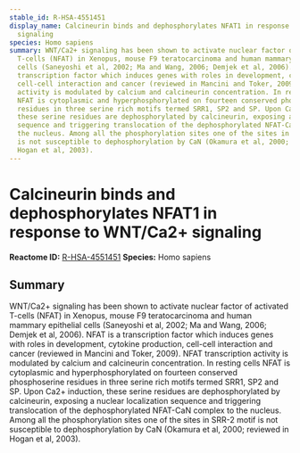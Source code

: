 ```yaml
---
stable_id: R-HSA-4551451
display_name: Calcineurin binds and dephosphorylates NFAT1 in response to WNT/Ca2+
  signaling
species: Homo sapiens
summary: WNT/Ca2+ signaling has been shown to activate nuclear factor of activated
  T-cells (NFAT) in Xenopus, mouse F9 teratocarcinoma and human mammary epithelial
  cells (Saneyoshi et al, 2002; Ma and Wang, 2006; Demjek et al, 2006). NFAT is a
  transcription factor which induces genes with roles in development, cytokine production,
  cell-cell interaction and cancer (reviewed in Mancini and Toker, 2009). NFAT transcription
  activity is modulated by calcium and calcineurin concentration. In resting cells
  NFAT is cytoplasmic and hyperphosphorylated on fourteen conserved phosphoserine
  residues in three serine rich motifs termed SRR1, SP2 and SP. Upon Ca2+ induction,
  these serine residues are dephosphorylated by calcineurin, exposing a nuclear localization
  sequence and triggering translocation of the dephosphorylated NFAT-CaN complex to
  the nucleus. Among all the phosphorylation sites one of the sites in SRR-2 motif
  is not susceptible to dephosphorylation by CaN (Okamura et al, 2000; reviewed in
  Hogan et al, 2003).
---
```


# Calcineurin binds and dephosphorylates NFAT1 in response to WNT/Ca2+ signaling
**Reactome ID:** [R-HSA-4551451](https://reactome.org/content/detail/R-HSA-4551451)
**Species:** Homo sapiens

## Summary

WNT/Ca2+ signaling has been shown to activate nuclear factor of activated T-cells (NFAT) in Xenopus, mouse F9 teratocarcinoma and human mammary epithelial cells (Saneyoshi et al, 2002; Ma and Wang, 2006; Demjek et al, 2006). NFAT is a transcription factor which induces genes with roles in development, cytokine production, cell-cell interaction and cancer (reviewed in Mancini and Toker, 2009). NFAT transcription activity is modulated by calcium and calcineurin concentration. In resting cells NFAT is cytoplasmic and hyperphosphorylated on fourteen conserved phosphoserine residues in three serine rich motifs termed SRR1, SP2 and SP. Upon Ca2+ induction, these serine residues are dephosphorylated by calcineurin, exposing a nuclear localization sequence and triggering translocation of the dephosphorylated NFAT-CaN complex to the nucleus. Among all the phosphorylation sites one of the sites in SRR-2 motif is not susceptible to dephosphorylation by CaN (Okamura et al, 2000; reviewed in Hogan et al, 2003).
